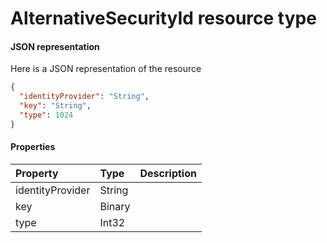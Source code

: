 # AlternativeSecurityId resource type



#### JSON representation

Here is a JSON representation of the resource

```json
{
  "identityProvider": "String",
  "key": "String",
  "type": 1024
}

```
#### Properties
| Property	   | Type	|Description|
|:---------------|:--------|:----------|
|identityProvider|String||
|key|Binary||
|type|Int32||

